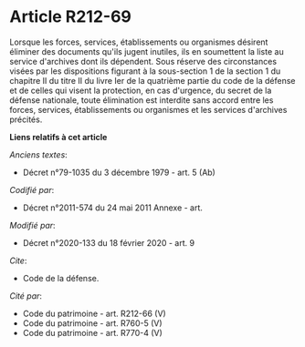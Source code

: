 # Article R212-69

Lorsque les forces, services, établissements ou organismes désirent éliminer des documents qu'ils jugent inutiles, ils en
soumettent la liste au service d'archives dont ils dépendent. Sous réserve des circonstances visées par les dispositions
figurant à la sous-section 1 de la section 1 du chapitre II du titre II du livre Ier de la quatrième partie du code de la
défense et de celles qui visent la protection, en cas d'urgence, du secret de la défense nationale, toute élimination est
interdite sans accord entre les forces, services, établissements ou organismes et les services d'archives précités.

**Liens relatifs à cet article**

_Anciens textes_:

  - Décret n°79-1035 du 3 décembre 1979 - art. 5 (Ab)

_Codifié par_:

  - Décret n°2011-574 du 24 mai 2011 Annexe - art.

_Modifié par_:

  - Décret n°2020-133 du 18 février 2020 - art. 9

_Cite_:

  - Code de la défense.

_Cité par_:

  - Code du patrimoine - art. R212-66 (V)
  - Code du patrimoine - art. R760-5 (V)
  - Code du patrimoine - art. R770-4 (V)
